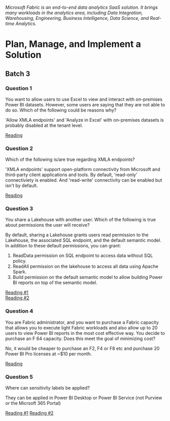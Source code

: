 _Microsoft Fabric is an end-to-end data analytics SaaS solution. It brings many workloads in the analytics area, including Data Integration, Warehousing, Engineering, Business Intelligence, Data Science, and Real-time Analytics._

# Plan, Manage, and Implement a Solution

## Batch 3


### Question 1

You want to allow users to use Excel to view and interact with on-premises Power BI datasets. However, some users are saying that they are not able to do so. Which of the following could be reasons why?

'Allow XMLA endpoints' and 'Analyze in Excel' with on-premises datasets is probably disabled at the tenant level.


[Reading](https://learn.microsoft.com/en-us/power-bi/enterprise/service-premium-connect-tools)

### Question 2

Which of the following is/are true regarding XMLA endpoints?

'XMLA endpoints' support open-platform connectivity from Microsoft and third-party client applications and tools. By default, 'read-only' connectiviety is enabled. And 'read-write' connectivity can be enabled but isn't by default.

[Reading](https://learn.microsoft.com/en-us/power-bi/enterprise/service-premium-connect-tools)

### Question 3

You share a Lakehouse with another user. Which of the following is true about permissions the user will receive?

By default, sharing a Lakehouse grants users read permission to the Lakehouse, the associated SQL endpoint, and the default semantic model. In addition to these default permissions, you can grant:

1. ReadData permission on SQL endpoint to access data without SQL policy.
2. ReadAll permission on the lakehouse to access all data using Apache Spark.
3. Build permission on the default semantic model to allow building Power BI reports on top of the semantic model.


[Reading #1](https://learn.microsoft.com/en-us/fabric/data-engineering/lakehouse-sharing)	
[Reading #2](https://learn.microsoft.com/en-us/fabric/get-started/share-items)

### Question 4

You are Fabric administrator, and you want to purchase a Fabric capacity that allows you to execute light Fabric workloads and also allow up to 20 users to view Power BI reports in the most cost effective way. You decide to purchase an F 64 capacity. Does this meet the goal of minimizing cost?

No, it would be cheaper to purchase an F2, F4 or F8 etc and purchase 20 Power BI Pro licenses at ~$10 per month.

[Reading](https://learn.microsoft.com/en-us/fabric/enterprise/licenses)

### Question 5

Where can sensitivity labels be applied?

They can be applied in Power BI Desktop or Power BI Service (not Purview or the Micrsoft 365 Portal)

[Reading #1](https://learn.microsoft.com/en-us/fabric/get-started/apply-sensitivity-labels)
[Reading #2](https://learn.microsoft.com/en-us/power-bi/enterprise/service-security-sensitivity-label-overview)
